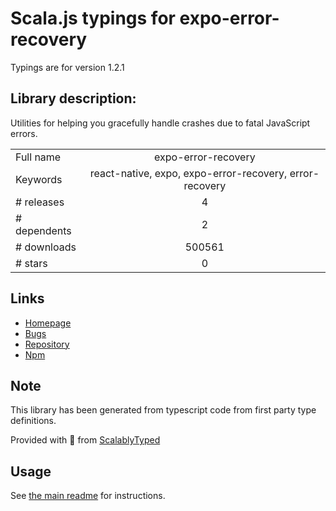 
# Scala.js typings for expo-error-recovery

Typings are for version 1.2.1

## Library description:
Utilities for helping you gracefully handle crashes due to fatal JavaScript errors.

|                    |                 |
| ------------------ | :-------------: |
| Full name          | expo-error-recovery |
| Keywords           | react-native, expo, expo-error-recovery, error-recovery |
| # releases         | 4 |
| # dependents       | 2 |
| # downloads        | 500561 |
| # stars            | 0 |

## Links
- [Homepage](https://docs.expo.io/versions/latest/sdk/error-recovery/)
- [Bugs](https://github.com/expo/expo/issues)
- [Repository](https://github.com/expo/expo)
- [Npm](https://www.npmjs.com/package/expo-error-recovery)
    


## Note
This library has been generated from typescript code from first party type definitions.

Provided with :purple_heart: from [ScalablyTyped](https://github.com/oyvindberg/ScalablyTyped)

## Usage
See [the main readme](../../readme.md) for instructions.


